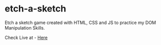 # etch-a-sketch
Etch a sketch game created with HTML, CSS and JS to practice my DOM Manipulation Skills.<br>

Check Live at - <a href = "https://mukul-svg.github.io/etch-a-sketch/"> Here </a>
